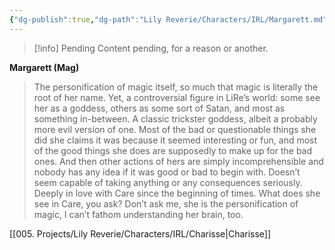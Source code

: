 ```yaml
---
{"dg-publish":true,"dg-path":"Lily Reverie/Characters/IRL/Margarett.md","permalink":"/lily-reverie/characters/irl/margarett/","created":"2024-01-22T20:49:58.127-03:00","updated":"2024-01-22T20:49:58.127-03:00"}
---
```



>[!info] Pending
>Content pending, for a reason or another.

**Margarett (Mag)**

> The personification of magic itself, so much that magic is literally the root of her name. Yet, a controversial figure in LiRe’s world: some see her as a goddess, others as some sort of Satan, and most as something in-between. A classic trickster goddess, albeit a probably more evil version of one. Most of the bad or questionable things she did she claims it was because it seemed interesting or fun, and most of the good things she does are supposedly to make up for the bad ones. And then other actions of hers are simply incomprehensible and nobody has any idea if it was good or bad to begin with. Doesn’t seem capable of taking anything or any consequences seriously.
> Deeply in love with Care since the beginning of times. What does she see in Care, you ask? Don’t ask me, she is the personification of magic, I can’t fathom understanding her brain, too.

[[005. Projects/Lily Reverie/Characters/IRL/Charisse\|Charisse]]